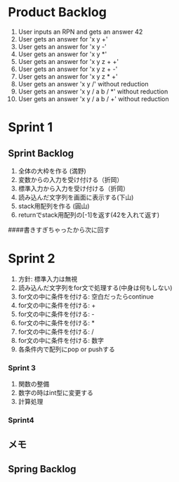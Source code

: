 # Product Backlog

1. User inputs an RPN and gets an answer 42
2. User gets an answer for 'x y +'
3. User gets an answer for 'x y -'
4. User gets an answer for 'x y *'
5. User gets an answer for 'x y z + +'
6. User gets an answer for 'x y z + -'
7. User gets an answer for 'x y z * +'
8. User gets an answer 'x y /' without reduction
9. User gets an answer 'x y / a b / *' without reduction
10. User gets an answer 'x y / a b / +' without reduction

# Sprint 1
## Sprint Backlog
1. 全体の大枠を作る (満野)
2. 変数からの入力を受け付ける（折岡）
3. 標準入力から入力を受け付ける（折岡）
4. 読み込んだ文字列を画面に表示する(下山)
5. stack用配列を作る (圓山)
6. returnでstack用配列の[-1]を返す(42を入れて返す) 


####書きすぎちゃったから次に回す
# Sprint 2
1. 方針: 標準入力は無視
2. 読み込んだ文字列をfor文で処理する(中身は何もしない)
3. for文の中に条件を付ける: 空白だったらcontinue
4. for文の中に条件を付ける: +
5. for文の中に条件を付ける: -
6. for文の中に条件を付ける: *
7. for文の中に条件を付ける: /
8. for文の中に条件を付ける: 数字
9. 各条件内で配列にpop or pushする

### Sprint 3
1. 関数の整備
2. 数字の時はint型に変更する
3. 計算処理

### Sprint4


## メモ
## Spring Backlog
